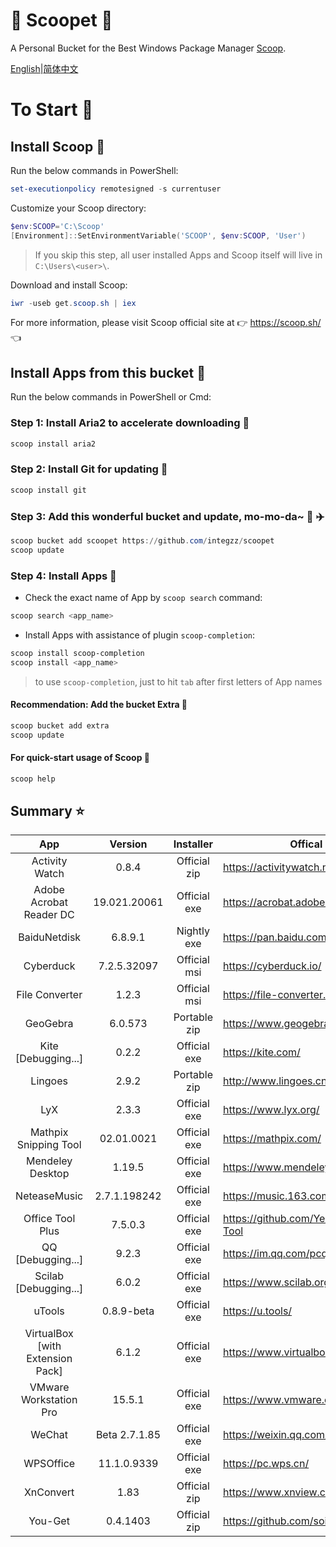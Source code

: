 <div align="left">
<h1 align="left"> 🍨 Scoopet 🍨 </h1>

<p> A Personal Bucket for the Best Windows Package Manager <a href="https://github.com/lukesampson/scoop">Scoop</a>.
</p>

<p align="left">
        <a href="README.md">English</a>|<a href="README_CN.md">简体中文</a>
</p>
</div>

# To Start 🏃

## Install Scoop 🚴

Run the below commands in PowerShell:

```powershell
set-executionpolicy remotesigned -s currentuser
```

Customize your Scoop directory:

```powershell
$env:SCOOP='C:\Scoop'
[Environment]::SetEnvironmentVariable('SCOOP', $env:SCOOP, 'User')
```

> If you skip this step, all user installed Apps and Scoop itself will live in `C:\Users\<user>\`.

Download and install Scoop:

```powershell
iwr -useb get.scoop.sh | iex
```

For more information, please visit Scoop official site at 👉 https://scoop.sh/ 👈

## Install Apps from this bucket 🚗

Run the below commands in PowerShell or Cmd:

### Step 1: Install Aria2 to accelerate downloading 🚅

```powershell
scoop install aria2
```

### Step 2: Install Git for updating 🎫

```powershell
scoop install git
```

### Step 3: Add this wonderful bucket and update, mo-mo-da~ 💋 ✈️

```powershell
scoop bucket add scoopet https://github.com/integzz/scoopet
scoop update
```

### Step 4: Install Apps 🚀

- Check the exact name of App by `scoop search` command:

```powershell
scoop search <app_name>
```

- Install Apps with assistance of plugin `scoop-completion`:

```powershell
scoop install scoop-completion
scoop install <app_name>
```

> to use `scoop-completion`, just to hit `tab` after first letters of App names

#### Recommendation: Add the bucket Extra 💯

```powershell
scoop bucket add extra
scoop update
```

#### For quick-start usage of Scoop 📖

```powershell
scoop help
```

## Summary ⭐️

|               App                |    Version    |  Installer   | Offical site                            |
| :------------------------------: | :-----------: | :----------: | --------------------------------------- |
|          Activity Watch          |     0.8.4     | Official zip | https://activitywatch.net/              |
|     Adobe Acrobat Reader DC      | 19.021.20061  | Official exe | https://acrobat.adobe.com/              |
|           BaiduNetdisk           |    6.8.9.1    | Nightly exe  | https://pan.baidu.com/                  |
|            Cyberduck             |  7.2.5.32097  | Official msi | https://cyberduck.io/                   |
|          File Converter          |     1.2.3     | Official msi | https://file-converter.org/             |
|             GeoGebra             |    6.0.573    | Portable zip | https://www.geogebra.org/               |
|       Kite [Debugging...]        |     0.2.2     | Official exe | https://kite.com/                       |
|             Lingoes              |     2.9.2     | Portable zip | http://www.lingoes.cn/                  |
|               LyX                |     2.3.3     | Official exe | https://www.lyx.org/                    |
|      Mathpix Snipping Tool       |  02.01.0021   | Official exe | https://mathpix.com/                    |
|         Mendeley Desktop         |    1.19.5     | Official exe | https://www.mendeley.com/               |
|           NeteaseMusic           | 2.7.1.198242  | Official exe | https://music.163.com/                  |
|         Office Tool Plus         |    7.5.0.3    | Official exe | https://github.com/YerongAI/Office-Tool |
|        QQ [Debugging...]         |     9.2.3     | Official exe | https://im.qq.com/pcqq/                 |
|      Scilab [Debugging...]       |     6.0.2     | Official exe | https://www.scilab.org/                 |
|              uTools              |  0.8.9-beta   | Official exe | https://u.tools/                        |
| VirtualBox [with Extension Pack] |     6.1.2     | Official exe | https://www.virtualbox.org/             |
|      VMware Workstation Pro      |    15.5.1     | Official exe | https://www.vmware.com/                 |
|              WeChat              | Beta 2.7.1.85 | Official exe | https://weixin.qq.com/                  |
|            WPSOffice             |  11.1.0.9339  | Official exe | https://pc.wps.cn/                      |
|            XnConvert             |     1.83      | Official zip | https://www.xnview.com/en/xnconvert/    |
|             You-Get              |   0.4.1403    | Official zip | https://github.com/soimort/you-get      |
